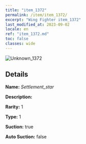 ```yaml
---
title: "item_1372"
permalink: /item/item_1372/
excerpt: "Wing Fighter item_1372"
last_modified_at: 2023-09-02
locale: en
ref: "item_1372.md"
toc: false
classes: wide
---
```



 ![Unknown_1372](/images/item/Settlement_star_p.png)



## Details

 **Name:** *Settlement_star* 

 **Description:** 

 **Rarity:** 1 

 **Type:** 1 

 **Suction:** true 

 **Auto Suction:** false 


